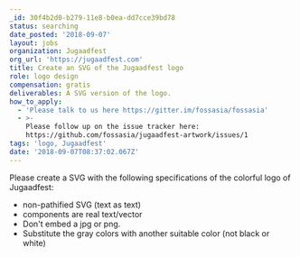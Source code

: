 ```yaml
---
_id: 30f4b2d0-b279-11e8-b0ea-dd7cce39bd78
status: searching
date_posted: '2018-09-07'
layout: jobs
organization: Jugaadfest
org_url: 'https://jugaadfest.com'
title: Create an SVG of the Jugaadfest logo
role: logo design
compensation: gratis
deliverables: A SVG version of the logo.
how_to_apply:
  - 'Please talk to us here https://gitter.im/fossasia/fossasia'
  - >-
    Please follow up on the issue tracker here:
    https://github.com/fossasia/jugaadfest-artwork/issues/1
tags: 'logo, Jugaadfest'
date: '2018-09-07T08:37:02.067Z'
---
```

Please create a SVG with the following specifications of the colorful logo of Jugaadfest:

* non-pathified SVG (text as text)
* components are real text/vector
* Don't embed a jpg or png.
* Substitute the gray colors with another suitable color (not black or white)
